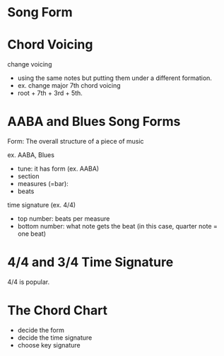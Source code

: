 # Song Form

# Chord Voicing

change voicing

* using the same notes but putting them under a different formation.
* ex. change major 7th chord voicing
 * root + 7th + 3rd + 5th.

 
# AABA and Blues Song Forms

Form: The overall structure of a piece of music

ex. AABA, Blues

* tune: it has form (ex. AABA)
 * section
  * measures (=bar):
   * beats

time signature (ex. 4/4)

* top number: beats per measure
* bottom number: what note gets the beat (in this case, quarter note = one beat)


# 4/4 and 3/4 Time Signature

4/4 is popular.

# The Chord Chart

* decide the form
* decide the time signature
* choose key signature


